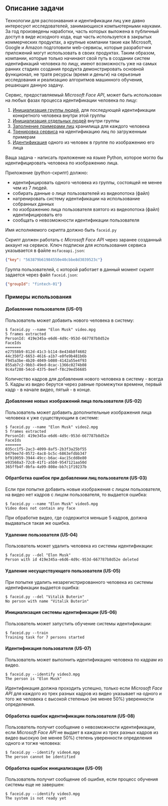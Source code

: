 ## Описание задачи

Технологии для распознавания и идентификации лиц уже давно интересуют исследователей, занимающихся компьютерными науками. За год произведены наработки, часть которых выложена в публичный доступ в виде исходного кода, еще часть используется в закрытых коммерческих продуктах, а крупные компании такие как Microsoft, Google и Amazon подготовили web-сервисы, которые разработчки приложений могут использовать в своих продуктах. Таким образом, компании, которые только начинают свой путь в создании систем идентификаций человека по лицу, имеют возможность уже на самых ранних стадиях создания продукта демонстрировать основной функционал, не тратя ресурсы (время и деньги) на серьезные исследования и реализацию алгоритмов машинного обучения, решающих данную задачу.

Сервис, предоставляемый _Microsoft Face API_, может быть использован на любых фазах процесса идентификации человека по лицу:
1. [Инициализация группы людей](https://westus.dev.cognitive.microsoft.com/docs/services/563879b61984550e40cbbe8d/operations/563879b61984550f30395244), для последующей идентификации конкретного человека внутри этой группы
2. [Инициализация отдельных людей](https://westus.dev.cognitive.microsoft.com/docs/services/563879b61984550e40cbbe8d/operations/563879b61984550f3039523c) внутри группы
3. [Заполнение примерами лиц](https://westus.dev.cognitive.microsoft.com/docs/services/563879b61984550e40cbbe8d/operations/563879b61984550f3039523b) хранилища для каждого человека
4. [Тренировка сервиса](https://westus.dev.cognitive.microsoft.com/docs/services/563879b61984550e40cbbe8d/operations/563879b61984550f30395249) на идентификацию лиц по загруженным примерам
5. [Идентификация](https://westus.dev.cognitive.microsoft.com/docs/services/563879b61984550e40cbbe8d/operations/563879b61984550f30395239) одного из человек в группе по изображению его лица  

Ваща задача - написать приложение на языке Python, которое могло бы идентифицировать человека по изображению лица. 

Приложение (python-скрипт) должно:
* идентифицировать одного человека из группы, состоящей не менее чем из 7 людей. 
* собирать данные о лице пользователей из видеопотока (файл)
* натренировать систему идентификации на использование собранных данных
* по изображению лица пользователя взятого из видеопотока (файл) идентифицировать его
* сообщать о невозможности идентификации пользователя  

Имя исполняемого скрипта должно быть `faceid.py`

Скрипт должен работать с _Microsoft Face API_ через заранее созданный аккаунт на сервисе. Ключ подписки для использования сервиса указывается в файле `msfaceapi.json`:
```json
{"key": "563879b61984550e40cbbe8d3039523c"}
```

Группа пользователей, с которой работает в данный момент скрипт задается через файл `faceid.json`:
```json
{"groupId": "fintech-01"}
```

### Примеры использования

#### Добавление пользователя (US-01)

Пользователь может добавить нового человека в систему:
```shell
$ faceid.py --name "Elon Musk" video.mpg
5 frames extracted
PersonId: 419e345a-e6d6-4d9c-953d-667787b8d52e
FaceIds
=======
e27558b9-812d-41c3-b114-8e434b8f4602
44c350f2-6653-4616-a1b7-e0fe9b481b6b
f945a3be-4b20-4049-b080-4142a55e4f93
855ab7c2-9bb3-49ed-8cac-1366c0274b08
9c4af288-54cd-4375-8eef-f8c29ed56685
```
Количество кадров для добавления нового человека в систему - всегда 5. Кадры из видео берутся через равные промежутки времени, первый кадр - в начале видео, пятый - в конце. 

#### Добавление новых изображений лица пользователя (US-02)

Пользователь может добавить дополнительные изображения лица человека к уже существующим в системе:
```shell
$ faceid.py --name "Elon Musk" video2.mpg
5 frames extracted
PersonId: 419e345a-e6d6-4d9c-953d-667787b8d52e
FaceIds
=======
035cc1f5-2ac3-4099-8af5-2b3f3a25bf55
0479ee7d-0572-4ac8-bc5c-6863efdbb347
bf910059-3944-49cc-b6ac-4ac15cdd8e80
e93568a3-72c8-41f1-a5b0-9547121aa50d
365ffb4f-0bfa-4a99-808e-bb7c1f19237b
```

#### Обратботка ошибок при добавлении лиц пользователя (US-03)

Если при попытке добавить новые изображения с лицом пользователя, на видео нет кадров с лицом пользователя, то выдается ошибка:
```shell
$ faceid.py --name "Elon Musk" video5.mpg
Video does not contain any face
```
При обработке видео, где содержится меньше 5 кадров, должна выдаваться такая же ошибка. 

#### Удаление пользователя (US-04)

Пользователь может удалить человека из системы идентификации:
```shell
$ faceid.py --del "Elon Musk"
Person with id 419e345a-e6d6-4d9c-953d-667787b8d52e deleted
```

#### Удаление несуществующего пользователя (US-05)

При попытке удалить незарегистрированного человека из системы идентификации выдается ошибка:
```shell
$ faceid.py --del "Vitalik Buterin"
No person with name "Vitalik Buterin"
```

#### Инициализация системы идентификации (US-06)

Пользователь может запустить обучение системы идентификации:
```shell
$ faceid.py --train
Training task for 7 persons started
```

#### Идентификация пользователя (US-07)

Пользователь может выполнить идентификацию человека по кадрам из видео. 
```shell
$ faceid.py --identify video3.mpg
The person is "Elon Musk"
```
Идентификация должна проходить успешно, только если _Microsoft Face API_ для каждого из трех разных кадров из видео указывает на одного и того же человека с высокой степенью (не менее 50%) уверенности определения.

#### Обработка ошибок идентификации пользователя (US-08)

Пользователь получит сообщение о невозможности идентификации, если _Microsoft Face API_ не выдает в каждом из трех разных кадров из видео высокую (не менее 50%) степень уверенности определения одного и тогже человека:
```shell
$ faceid.py --identify video4.mpg
The person cannot be identified
```

#### Обработка ошибок инициализации (US-09)

Пользователь получит сообщение об ошибке, если процесс обучения системы еще не завершен:
```shell
$ faceid.py --identify video3.mpg
The system is not ready yet
```

